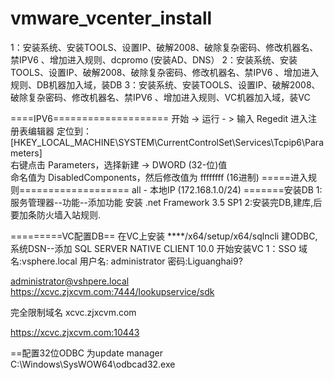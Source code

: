 # vmware_vcenter_install

1：安装系统、安装TOOLS、设置IP、破解2008、破除复杂密码、修改机器名、禁IPV6 、增加进入规则、dcpromo (安装AD、DNS）
2：安装系统、安装TOOLS、设置IP、破解2008、破除复杂密码、修改机器名、禁IPV6 、增加进入规则、DB机器加入域，装DB
3：安装系统、安装TOOLS、设置IP、破解2008、破除复杂密码、修改机器名、禁IPV6 、增加进入规则、VC机器加入域，装VC

====IPV6====================
开始 -> 运行 - > 输入 Regedit 进入注册表编辑器
定位到：  
[HKEY_LOCAL_MACHINE\SYSTEM\CurrentControlSet\Services\Tcpip6\Parameters]  
右键点击 Parameters，选择新建 -> DWORD (32-位)值  
命名值为 DisabledComponents，然后修改值为 ffffffff (16进制)
=====进入规则===================
all - 本地IP (172.168.1.0/24)
=======安装DB
1:服务管理器--功能--添加功能
   安装 .net Framework 3.5 SP1
2:安装完DB,建库,后要加条防火墙入站规则.

=========VC配置DB==
在VC上安装 ****/x64/setup/x64/sqlncli
建ODBC,系统DSN--添加 SQL SERVER NATIVE CLIENT 10.0
开始安装VC
1：SSO  域名:vsphere.local  用户名: administrator  密码:Liguanghai9?

administrator@vshpere.local
<https://xcvc.zjxcvm.com:7444/lookupservice/sdk>

完全限制域名 xcvc.zjxcvm.com

<https://xcvc.zjxcvm.com:10443>

==配置32位ODBC 为update manager
C:\Windows\SysWOW64\odbcad32.exe
